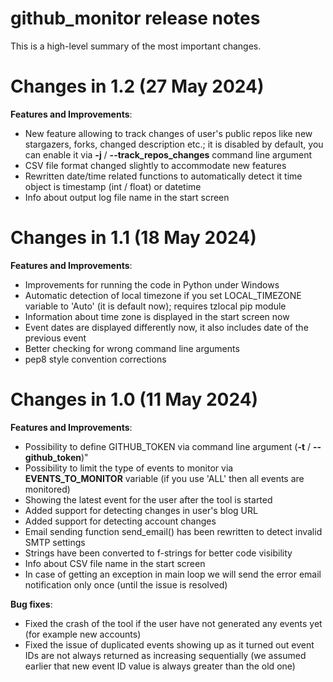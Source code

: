 # github_monitor release notes

This is a high-level summary of the most important changes. 

# Changes in 1.2 (27 May 2024)

**Features and Improvements**:

- New feature allowing to track changes of user's public repos like new stargazers, forks, changed description etc.; it is disabled by default, you can enable it via **-j** / **--track_repos_changes** command line argument
- CSV file format changed slightly to accommodate new features
- Rewritten date/time related functions to automatically detect it time object is timestamp (int / float) or datetime
- Info about output log file name in the start screen

# Changes in 1.1 (18 May 2024)

**Features and Improvements**:

- Improvements for running the code in Python under Windows
- Automatic detection of local timezone if you set LOCAL_TIMEZONE variable to 'Auto' (it is default now); requires tzlocal pip module
- Information about time zone is displayed in the start screen now
- Event dates are displayed differently now, it also includes date of the previous event
- Better checking for wrong command line arguments
- pep8 style convention corrections

# Changes in 1.0 (11 May 2024)

**Features and Improvements**:

- Possibility to define GITHUB_TOKEN via command line argument (**-t** / **--github_token**)"
- Possibility to limit the type of events to monitor via **EVENTS_TO_MONITOR** variable (if you use 'ALL' then all events are monitored)
- Showing the latest event for the user after the tool is started
- Added support for detecting changes in user's blog URL
- Added support for detecting account changes
- Email sending function send_email() has been rewritten to detect invalid SMTP settings
- Strings have been converted to f-strings for better code visibility
- Info about CSV file name in the start screen
- In case of getting an exception in main loop we will send the error email notification only once (until the issue is resolved)

**Bug fixes**:

- Fixed the crash of the tool if the user have not generated any events yet (for example new accounts)
- Fixed the issue of duplicated events showing up as it turned out event IDs are not always returned as increasing sequentially (we assumed earlier that new event ID value is always greater than the old one)

